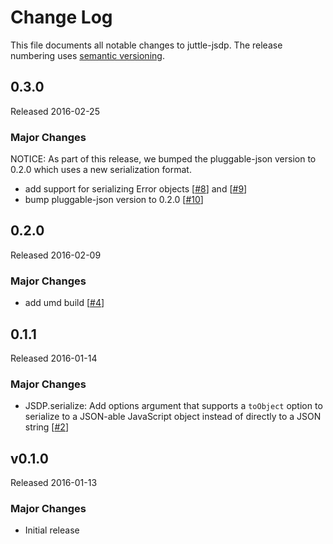 # Change Log
This file documents all notable changes to juttle-jsdp. The release numbering uses [semantic versioning](http://semver.org).

## 0.3.0
Released 2016-02-25

### Major Changes
NOTICE: As part of this release, we bumped the pluggable-json version to 0.2.0 which uses a new serialization format.
- add support for serializing Error objects [[#8](https://github.com/juttle/juttle-jsdp/pull/8)] and [[#9](https://github.com/juttle/juttle-jsdp/pull/9)]
- bump pluggable-json version to 0.2.0 [[#10](https://github.com/juttle/juttle-jsdp/pull/10)]

## 0.2.0
Released 2016-02-09

### Major Changes
- add umd build [[#4](https://github.com/juttle/juttle-jsdp/pull/4)]

## 0.1.1
Released 2016-01-14

### Major Changes
- JSDP.serialize: Add options argument that supports a `toObject` option to serialize to a JSON-able JavaScript object instead of directly to a JSON string [[#2](https://github.com/juttle/juttle-jsdp/pull/2)]


## v0.1.0
Released 2016-01-13

### Major Changes
- Initial release
